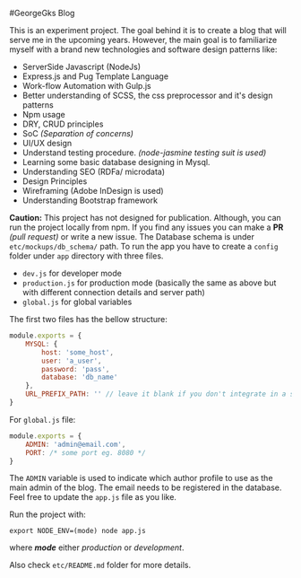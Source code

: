 #GeorgeGks Blog

This is an experiment project. The goal behind it is to create a blog that will serve me in the upcoming years. However, the main goal is to familiarize myself with a brand new technologies and software design patterns like:

- ServerSide Javascript (NodeJs)
- Express.js and Pug Template Language
- Work-flow Automation with Gulp.js
- Better understanding of SCSS, the css preprocessor and it's design patterns
- Npm usage
- DRY, CRUD principles
- SoC *(Separation of concerns)*
- UI/UX design
- Understand testing procedure. *(node-jasmine testing suit is used)*
- Learning some basic database designing in Mysql. 
- Understanding SEO (RDFa/ microdata)
- Design Principles
- Wireframing (Adobe InDesign is used)
- Understanding Bootstrap framework


**Caution:** This project has not designed for publication. Although, you can run the project locally from npm. If you find any issues you can make a **PR** *(pull request)* or write a new issue. The Database schema is under `etc/mockups/db_schema/` path. To run the app you have to create a `config` folder under `app` directory with three files. 

- `dev.js` for developer mode
- `production.js` for production mode (basically the same as above but with different connection details and server path)
- `global.js` for global variables

The first two files has the bellow structure:

```javascript
module.exports = {
    MYSQL: {
        host: 'some_host',
        user: 'a_user',
        password: 'pass',
        database: 'db_name'
    },
    URL_PREFIX_PATH: '' // leave it blank if you don't integrate in a specific sub folder on a server
}
```

For `global.js` file:

```javascript
module.exports = {
    ADMIN: 'admin@email.com',
    PORT: /* some port eg. 8080 */
}
```

The `ADMIN` variable is used to indicate which author profile to use as the main admin of the blog. The email needs to be registered in the database. Feel free to update the `app.js` file as you like. 

Run the project with:

`export NODE_ENV=(mode) node app.js`

where ***mode*** either *production* or *development*.

Also check `etc/README.md` folder for more details.
